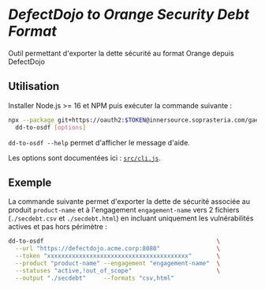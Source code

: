 # _DefectDojo to Orange Security Debt Format_

Outil permettant d'exporter la dette sécurité au format Orange depuis DefectDojo

## Utilisation

Installer Node.js >= 16 et NPM puis exécuter la commande suivante :

```bash
npx --package git+https://oauth2:$TOKEN@innersource.soprasteria.com/gael.girodon/dd-to-osdf.git \
  dd-to-osdf [options]
```

`dd-to-osdf --help` permet d'afficher le message d'aide.

Les options sont documentées ici : [`src/cli.js`](./src/cli.js#L34).

## Exemple

La commande suivante permet d'exporter la dette de sécurité associée au
produit `product-name` et à l'engagement `engagement-name` vers 2 fichiers
(`./secdebt.csv` et `./secdebt.html`) en incluant uniquement les vulnérabilités
actives et pas hors périmètre :

```bash
dd-to-osdf                                                 \
  --url "https://defectdojo.acme.corp:8080"                \
  --token "xxxxxxxxxxxxxxxxxxxxxxxxxxxxxxxxxxxxxxxx"       \
  --product "product-name" --engagement "engagement-name"  \
  --statuses "active,!out_of_scope"                        \
  --output "./secdebt"     --formats "csv,html"
```
